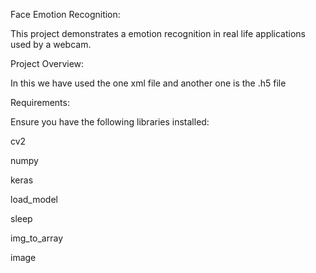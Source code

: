 Face Emotion Recognition:

This project demonstrates a emotion recognition in real life applications used by a webcam.

Project Overview:

In this we have used the one xml file and another one is the .h5 file

Requirements:

Ensure you have the following libraries installed:

cv2

numpy

keras

load_model

sleep

img_to_array

image
